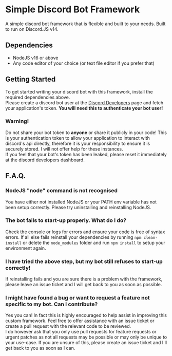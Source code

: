 # Simple Discord Bot Framework
A simple discord bot framework that is flexible and built to your needs. Built to run on Discord.JS v14.
## Dependencies
- NodeJS v16 or above
- Any code editor of your choice (or text file editor if you prefer that)

## Getting Started
To get started writing your discord bot with this framework, install the required dependencies above.  
Please create a discord bot user at the [Discord Developers](https://discord.com/developers/applications) page and fetch your application's token. **You will need this to authenticate your bot user!**
### Warning!
Do not share your bot token to **anyone** or share it publicly in your code! 
This is your authentication token to allow your application to interact with discord's api directly, therefore it is your responsibility to ensure it is securely stored. I will not offer help for these instances.  
If you feel that your bot's token has been leaked, please reset it immediately at the discord developers dashboard.

## F.A.Q.
### NodeJS "node" command is not recognised
You have either not installed NodeJS or your PATH env variable has not been setup correctly. Please try uninstalling and reinstalling NodeJS.
### The bot fails to start-up properly. What do I do?
Check the console or logs for errors and ensure your code is free of syntax errors. If all else fails reinstall your dependencies by running `npm clean-install` or delete the `node_modules` folder and run `npm install` to setup your environment again.
### I have tried the above step, but my bot still refuses to start-up correctly!
If reinstalling fails and you are sure there is a problem with the framework, please leave an issue ticket and I will get back to you as soon as possible.
### I might have found a bug or want to request a feature not specific to my bot. Can I contribute?
Yes you can! In fact this is highly encouraged to help assist in improving this custom framework. 
Feel free to offer assistance with an issue ticket or create a pull request with the relevant code to be reviewed.  
I do however ask that you only use pull requests for feature requests or urgent patches as not all requests may be possible or may only be unique to your use-case. If you are unsure of this, please create an issue ticket and I'll get back to you as soon as I can.